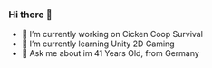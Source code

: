 ### Hi there 👋


- 🔭 I’m currently working on Cicken Coop Survival
- 🌱 I’m currently learning Unity 2D Gaming
- 💬 Ask me about im 41 Years Old, from Germany

<!--
**Lycronix/Lycronix** is a ✨ _special_ ✨ repository because its `README.md` (this file) appears on your GitHub profile.

Here are some ideas to get you started:

- 🔭 I’m currently working on Cicken Coop Survival
- 🌱 I’m currently learning Unity 2D Gaming
- 💬 Ask me about im 41 Years Old, from Germany

- ⚡ Fun fact: ...
-->
